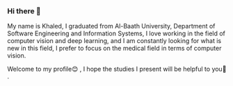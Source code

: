 ### Hi there 👋
<p>
My name is Khaled, I graduated from Al-Baath University, Department of Software Engineering and Information Systems, I love working in the field of computer vision and deep learning, and I am constantly looking for what is new in this field, I prefer to focus on the medical field in terms of computer vision.

Welcome to my profile😊 , I hope the studies I present will be helpful to you💪 .
</p>
<!--
**kaledhoshme123/kaledhoshme123** is a ✨ _special_ ✨ repository because its `README.md` (this file) appears on your GitHub profile.

Here are some ideas to get you started:

- 🔭 I’m currently working on ...
- 🌱 I’m currently learning ...
- 👯 I’m looking to collaborate on ...
- 🤔 I’m looking for help with ...
- 💬 Ask me about ...
- 📫 How to reach me: ...
- 😄 Pronouns: ...
- ⚡ Fun fact: ...
-->
[![Gmail Badge](https://img.shields.io/badge/-Gmail-c14438?style=flat-square&logo=Gmail&logoColor=white&link=mailto:kdy0902ysh@gmail.com)](mailto:kaledhoshme123@gmail.com) 
[![Kaggle Badge](http://img.shields.io/badge/-Kaggle-black?style=flat-square&logo=kaggle&link=https://www.kaggle.com/abhinand05/)](https://www.kaggle.com/kaledhoshme123)
![kaledhoshme](https://road-to-kaggle-grandmaster.vercel.app/api/simple/kaledhoshme)


[![kaled hoshme's github stats](https://github-readme-stats.vercel.app/api?username=kaledhoshme123)](https://github.com/anuraghazra/github-readme-stats)
![notebook_light](https://road-to-kaggle-grandmaster.vercel.app/api/badges/kaledhoshme/notebook/light)    

